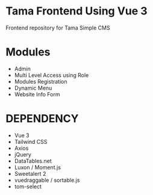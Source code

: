 # Tama Frontend Using Vue 3

Frontend repository for Tama Simple CMS


# Modules

- Admin
- Multi Level Access using Role
- Modules Registration
- Dynamic Menu
- Website Info Form


# DEPENDENCY

- Vue 3
- Tailwind CSS
- Axios
- jQuery
- DataTables.net
- Luxon / Moment.js
- Sweetalert 2
- vuedraggable / sortable.js
- tom-select